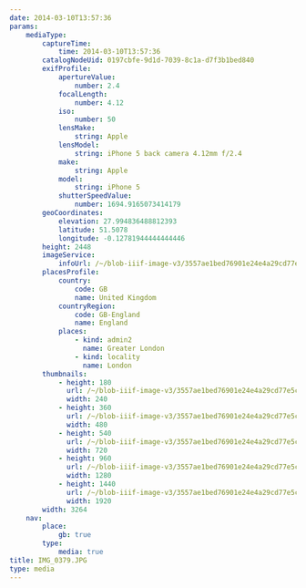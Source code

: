 ```yaml
---
date: 2014-03-10T13:57:36
params:
    mediaType:
        captureTime:
            time: 2014-03-10T13:57:36
        catalogNodeUid: 0197cbfe-9d1d-7039-8c1a-d7f3b1bed840
        exifProfile:
            apertureValue:
                number: 2.4
            focalLength:
                number: 4.12
            iso:
                number: 50
            lensMake:
                string: Apple
            lensModel:
                string: iPhone 5 back camera 4.12mm f/2.4
            make:
                string: Apple
            model:
                string: iPhone 5
            shutterSpeedValue:
                number: 1694.9165073414179
        geoCoordinates:
            elevation: 27.994836488812393
            latitude: 51.5078
            longitude: -0.12781944444444446
        height: 2448
        imageService:
            infoUrl: /~/blob-iiif-image-v3/3557ae1bed76901e24e4a29cd77e5ce32a3283f03c79f06b2d26e86b8fcc10f3/info.json
        placesProfile:
            country:
                code: GB
                name: United Kingdom
            countryRegion:
                code: GB-England
                name: England
            places:
                - kind: admin2
                  name: Greater London
                - kind: locality
                  name: London
        thumbnails:
            - height: 180
              url: /~/blob-iiif-image-v3/3557ae1bed76901e24e4a29cd77e5ce32a3283f03c79f06b2d26e86b8fcc10f3/full/240%2C180/0/default.jpg
              width: 240
            - height: 360
              url: /~/blob-iiif-image-v3/3557ae1bed76901e24e4a29cd77e5ce32a3283f03c79f06b2d26e86b8fcc10f3/full/480%2C360/0/default.jpg
              width: 480
            - height: 540
              url: /~/blob-iiif-image-v3/3557ae1bed76901e24e4a29cd77e5ce32a3283f03c79f06b2d26e86b8fcc10f3/full/720%2C540/0/default.jpg
              width: 720
            - height: 960
              url: /~/blob-iiif-image-v3/3557ae1bed76901e24e4a29cd77e5ce32a3283f03c79f06b2d26e86b8fcc10f3/full/1280%2C960/0/default.jpg
              width: 1280
            - height: 1440
              url: /~/blob-iiif-image-v3/3557ae1bed76901e24e4a29cd77e5ce32a3283f03c79f06b2d26e86b8fcc10f3/full/1920%2C1440/0/default.jpg
              width: 1920
        width: 3264
    nav:
        place:
            gb: true
        type:
            media: true
title: IMG_0379.JPG
type: media
---
```

